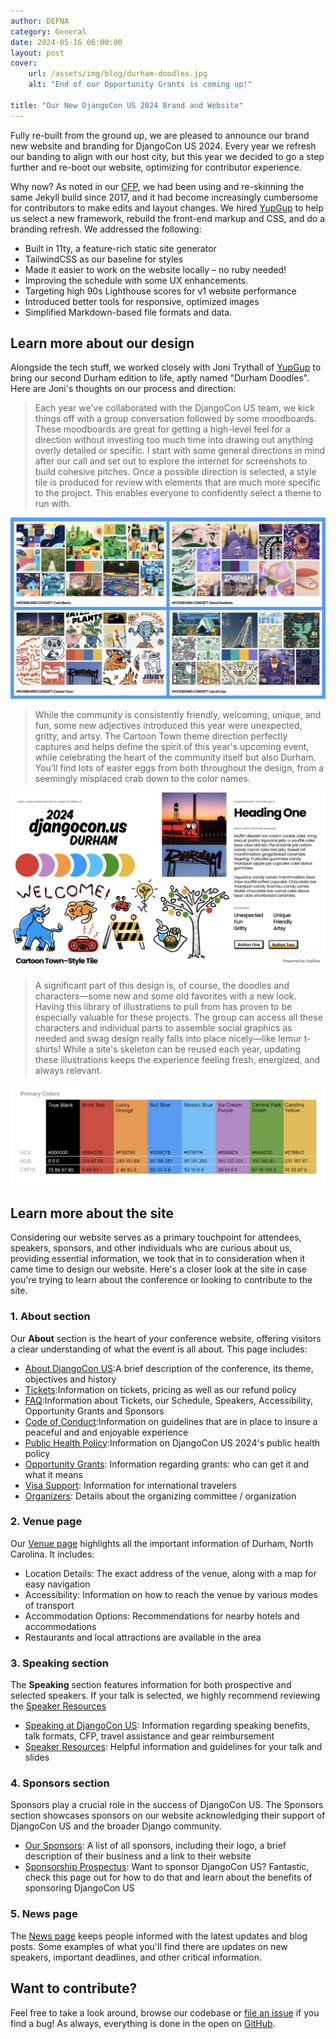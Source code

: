 ```yaml
---
author: DEFNA
category: General
date: 2024-05-16 06:00:00
layout: post
cover:
    url: /assets/img/blog/durham-doodles.jpg
    alt: "End of our Opportunity Grants is coming up!"

title: "Our New DjangoCon US 2024 Brand and Website"
---
```



Fully re-built from the ground up, we are pleased to announce our brand new website and branding for DjangoCon US 2024. Every year we refresh our banding to align with our host city, but this year we decided to go a step further and re-boot our website, optimizing for contributor experience.

Why now? As noted in our [CFP](https://www.defna.org/announcements/2024/01/12/call-for-proposals-for-djangocon-2024-website/), we had been using and re-skinning the same Jekyll build since 2017, and it had become increasingly cumbersome for contributors to make edits and layout changes. We hired [YupGup](https://yupgup.com/) to help us select a new framework, rebuild the front-end markup and CSS, and do a branding refresh. We addressed the following:

- Built in 11ty, a feature-rich static site generator
- TailwindCSS as our baseline for styles
- Made it easier to work on the website locally – no ruby needed!
- Improving the schedule with some UX enhancements.
-  Targeting high 90s Lighthouse scores for v1 website performance
-  Introduced better tools for responsive, optimized images
- Simplified Markdown-based file formats and data.


## Learn more about our design

Alongside the tech stuff, we worked closely with Joni Trythall of [YupGup](https://yupgup.com/) to bring our second Durham edition to life, aptly named "Durham Doodles". Here are Joni's thoughts on our process and direction:

> Each year we've collaborated with the DjangoCon US team, we kick things off with a group conversation followed by some moodboards. These moodboards are great for getting a high-level feel for a direction without investing too much time into drawing out anything overly detailed or specific. I start with some general directions in mind after our call and set out to explore the internet for screenshots to build cohesive pitches. Once a possible direction is selected, a style tile is produced for review with elements that are much more specific to the project. This enables everyone to confidently select a theme to run with.

![Mood Board](/assets/img/blog/durham-mood-board.jpg)

> While the community is consistently friendly, welcoming, unique, and fun, some new adjectives introduced this year were unexpected, gritty, and artsy. The Cartoon Town theme direction perfectly captures and helps define the spirit of this year's upcoming event, while celebrating the heart of the community itself but also Durham. You’ll find lots of easter eggs from both throughout the design, from a seemingly misplaced crab down to the color names.

![Style Tile](/assets/img/blog/durham-style-tile.jpg)

> A significant part of this design is, of course, the doodles and characters—some new and some old favorites with a new look. Having this library of illustrations to pull from has proven to be especially valuable for these projects. The group can access all these characters and individual parts to assemble social graphics as needed and swag design really falls into place nicely—like lemur t-shirts! While a site's skeleton can be reused each year, updating these illustrations keeps the experience feeling fresh, energized, and always relevant.

![Color Scheme](/assets/img/blog/durham-color-scheme.jpg)

## Learn more about the site

Considering our website serves as a primary touchpoint for attendees, speakers, sponsors, and other individuals who are curious about us, providing essential information, we took that in to consideration when it came time to design our website. Here's a closer look at the site in case you're trying to learn about the conference or looking to contribute to the site.

### 1. About section

Our **About** section is the heart of your conference website, offering visitors a clear understanding of what the event is all about. This page includes:

- [About DjangoCon US](/about/):A brief description of the conference, its theme, objectives and history
- [Tickets](/tickets/):Information on tickets, pricing as well as our refund policy
- [FAQ](/faq/):Information about Tickets, our Schedule, Speakers, Accessibility, Opportunity Grants and Sponsors
- [Code of Conduct](/conduct/):Information on guidelines that are in place to insure a peaceful and and enjoyable experience
- [Public Health Policy](/public-health/):Information on DjangoCon US 2024's public health policy
- [Opportunity Grants](/opportunity-grants/): Information regarding grants: who can get it and what it means
- [Visa Support](/visas/): Information for international travelers
- [Organizers](/organizers/): Details about the organizing committee / organization

### 2. Venue page

Our [Venue page](/venue/) highlights all the important information of Durham, North Carolina. It includes:

- Location Details: The exact address of the venue, along with a map for easy navigation
- Accessibility: Information on how to reach the venue by various modes of transport 
- Accommodation Options: Recommendations for nearby hotels and accommodations
- Restaurants and local attractions are available in the area

### 3. Speaking section

The **Speaking** section features information for both prospective and selected speakers. If your talk is selected, we highly recommend reviewing the [Speaker Resources](/speaking/speaker-resources/)

- [Speaking at DjangoCon US](/speaking/): Information regarding speaking benefits, talk formats, CFP, travel assistance and gear reimbursement
- [Speaker Resources](/speaking/speaker-resources/): Helpful information and guidelines for your talk and slides

### 4. Sponsors section

Sponsors play a crucial role in the success of DjangoCon US. The Sponsors section showcases sponsors on our website acknowledging their support of DjangoCon US and the broader Django community.

- [Our Sponsors](/sponsors/): A list of all sponsors, including their logo, a brief description of their business and a link to their website
- [Sponsorship Prospectus](/sponsors/information/): Want to sponsor DjangoCon US? Fantastic, check this page out for how to do that and learn about the benefits of sponsoring DjangoCon US

### 5. News page

The [News page](/news/) keeps people informed with the latest updates and blog posts. Some examples of what you'll find there are updates on new speakers, important deadlines, and other critical information.

## Want to contribute?

Feel free to take a look around, browse our codebase or [file an issue](https://github.com/djangocon/2024.djangocon.us/issues) if you find a bug! As always, everything is done in the open on [GitHub](https://github.com/djangocon/2024.djangocon.us). 
